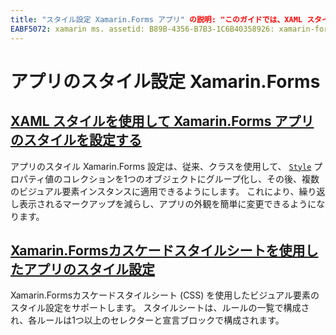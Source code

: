```yaml
---
title: "スタイル設定 Xamarin.Forms アプリ" の説明: "このガイドでは、XAML スタイルを使用してアプリケーションのスタイルを設定する方法、およびカスケードスタイルシートを使用する方法について説明 Xamarin.Forms します。"
EABF5072: xamarin ms. assetid: B89B-4356-B7B3-1C6B40358926: xamarin-forms author: davidbritch ms. author: dabritch ms. date: 04/28/2018 no loc: [ Xamarin.Forms ,] を指定します。 Xamarin.Essentials
---
```


# <a name="styling-xamarinforms-apps"></a>アプリのスタイル設定 Xamarin.Forms

## <a name="styling-xamarinforms-apps-using-xaml-stylesxamlindexmd"></a>[XAML スタイルを使用して Xamarin.Forms アプリのスタイルを設定する](xaml/index.md)

アプリのスタイル Xamarin.Forms 設定は、従来、クラスを使用して、 [`Style`](xref:Xamarin.Forms.Style) プロパティ値のコレクションを1つのオブジェクトにグループ化し、その後、複数のビジュアル要素インスタンスに適用できるようにします。 これにより、繰り返し表示されるマークアップを減らし、アプリの外観を簡単に変更できるようになります。

## <a name="styling-xamarinforms-apps-using-cascading-style-sheetscssindexmd"></a>[Xamarin.Formsカスケードスタイルシートを使用したアプリのスタイル設定](css/index.md)

Xamarin.Formsカスケードスタイルシート (CSS) を使用したビジュアル要素のスタイル設定をサポートします。 スタイルシートは、ルールの一覧で構成され、各ルールは1つ以上のセレクターと宣言ブロックで構成されます。
